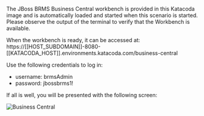 The JBoss BRMS Business Central workbench is provided in this Katacoda image and is automatically loaded and started when this scenario is started. Please observe the output of the terminal to verify that the Workbench is available.

When the workbench is ready, it can be accessed at: https://[[HOST_SUBDOMAIN]]-8080-[[KATACODA_HOST]].environments.katacoda.com/business-central

Use the following credentials to log in:

- username: brmsAdmin
- password: jbossbrms1!

If all is well, you will be presented with the following screen:

![Business Central](../assets/brms-index.png)
